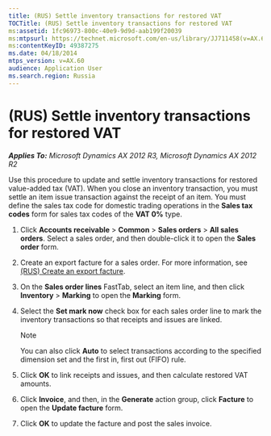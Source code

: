 ```yaml
---
title: (RUS) Settle inventory transactions for restored VAT
TOCTitle: (RUS) Settle inventory transactions for restored VAT
ms:assetid: 1fc96973-800c-40e9-9d9d-aab199f20039
ms:mtpsurl: https://technet.microsoft.com/en-us/library/JJ711458(v=AX.60)
ms:contentKeyID: 49387275
ms.date: 04/18/2014
mtps_version: v=AX.60
audience: Application User
ms.search.region: Russia
---
```


# (RUS) Settle inventory transactions for restored VAT 


_**Applies To:** Microsoft Dynamics AX 2012 R3, Microsoft Dynamics AX 2012 R2_

Use this procedure to update and settle inventory transactions for restored value-added tax (VAT). When you close an inventory transaction, you must settle an item issue transaction against the receipt of an item. You must define the sales tax code for domestic trading operations in the **Sales tax codes** form for sales tax codes of the **VAT 0%** type.

1.  Click **Accounts receivable** \> **Common** \> **Sales orders** \> **All sales orders**. Select a sales order, and then double-click it to open the **Sales order** form.

2.  Create an export facture for a sales order. For more information, see [(RUS) Create an export facture](rus-create-an-export-facture.md).

3.  On the **Sales order lines** FastTab, select an item line, and then click **Inventory** \> **Marking** to open the **Marking** form.

4.  Select the **Set mark now** check box for each sales order line to mark the inventory transactions so that receipts and issues are linked.
    

    > [!NOTE]
    > <P>You can also click <STRONG>Auto</STRONG> to select transactions according to the specified dimension set and the first in, first out (FIFO) rule.</P>



5.  Click **OK** to link receipts and issues, and then calculate restored VAT amounts.

6.  Click **Invoice**, and then, in the **Generate** action group, click **Facture** to open the **Update facture** form.

7.  Click **OK** to update the facture and post the sales invoice.

  


